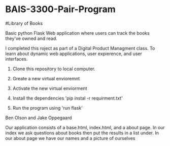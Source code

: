 # BAIS-3300-Pair-Program
#Library of Books

Basic python Flask Web application where users can track the books they've owned and read.  



I completed this roject as part of a Digital Product Managment class. To learn about dynamic web applications, user expierence, and user interfaces.





1. Clone this repository to local computer.

2. Greate a new virtual envioremnt

3. Activate the new virtual enviorment

4. Install the dependencies 'pip instal -r requirment.txt'

5. Run the program using 'run flask'



 
Ben Olson and Jake Oppegaard

Our application consists of a base.html, index.html, and a about page. In our index we ask questions about books then put the results in a list under. In our about page we have our names and a picture of ourselves 
